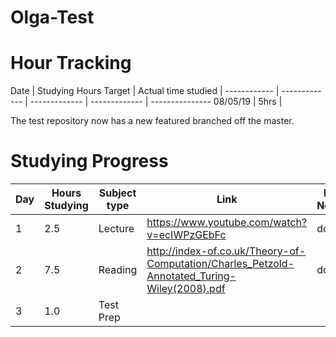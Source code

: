 # Olga-Test
# Hour Tracking

Date | Studying Hours Target | Actual time studied | 
------------ | ------------- | ------------- | ------------- | ---------------
 08/05/19 |  5hrs |      






The test repository now has a new featured branched off the master.





# Studying Progress

Day | Hours Studying | Subject type | Link |My Notes |
------------ | ------------- | ------------- | ------------- | ---------------
1 | 2.5 | Lecture | https://www.youtube.com/watch?v=ecIWPzGEbFc | done
2 | 7.5 | Reading | http://index-of.co.uk/Theory-of-Computation/Charles_Petzold-Annotated_Turing-Wiley(2008).pdf | done
3 | 1.0 | Test Prep | 







